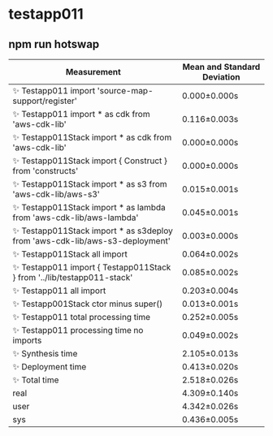 # testapp011

## npm run hotswap


| Measurement | Mean and Standard Deviation |
| ----------- | --------------------------- |
| ✨  Testapp011 import 'source-map-support/register' | 0.000&pm;0.000s |
| ✨  Testapp011 import * as cdk from 'aws-cdk-lib' | 0.116&pm;0.003s |
| ✨  Testapp011Stack import * as cdk from 'aws-cdk-lib' | 0.000&pm;0.000s |
| ✨  Testapp011Stack import { Construct } from 'constructs' | 0.000&pm;0.000s |
| ✨  Testapp011Stack import * as s3 from 'aws-cdk-lib/aws-s3' | 0.015&pm;0.001s |
| ✨  Testapp011Stack import * as lambda from 'aws-cdk-lib/aws-lambda' | 0.045&pm;0.001s |
| ✨  Testapp011Stack import * as s3deploy from 'aws-cdk-lib/aws-s3-deployment' | 0.003&pm;0.000s |
| ✨  Testapp011Stack all import | 0.064&pm;0.002s |
| ✨  Testapp011 import { Testapp011Stack } from '../lib/testapp011-stack' | 0.085&pm;0.002s |
| ✨  Testapp011 all import | 0.203&pm;0.004s |
| ✨  Testapp001Stack ctor minus super() | 0.013&pm;0.001s |
| ✨  Testapp011 total processing time | 0.252&pm;0.005s |
| ✨  Testapp011 processing time no imports | 0.049&pm;0.002s |
| ✨  Synthesis time | 2.105&pm;0.013s |
| ✨  Deployment time | 0.413&pm;0.020s |
| ✨  Total time | 2.518&pm;0.026s |
| real | 4.309&pm;0.140s |
| user | 4.342&pm;0.026s |
| sys | 0.436&pm;0.005s |
